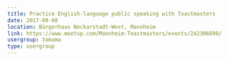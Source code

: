 ```yaml
---
title: Practice English-language public speaking with Toastmasters
date: 2017-08-08
location: Bürgerhaus Neckarstadt-West, Mannheim
link: https://www.meetup.com/Mannheim-Toastmasters/events/242306690/
usergroup: tomama
type: usergroup
---
```

